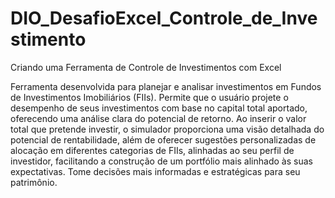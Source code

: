 # DIO_DesafioExcel_Controle_de_Investimento
Criando uma Ferramenta de Controle de Investimentos com Excel

Ferramenta desenvolvida para planejar e analisar investimentos em Fundos de Investimentos Imobiliários (FIIs). 
Permite que o usuário projete o desempenho de seus investimentos com base no capital total aportado, oferecendo uma análise clara do potencial de retorno.
Ao inserir o valor total que pretende investir, o simulador proporciona uma visão detalhada do potencial de rentabilidade, além de oferecer sugestões personalizadas de alocação em diferentes categorias de FIIs, alinhadas ao seu perfil de investidor, facilitando a construção de um portfólio mais alinhado às suas expectativas.
Tome decisões mais informadas e estratégicas para seu patrimônio.
